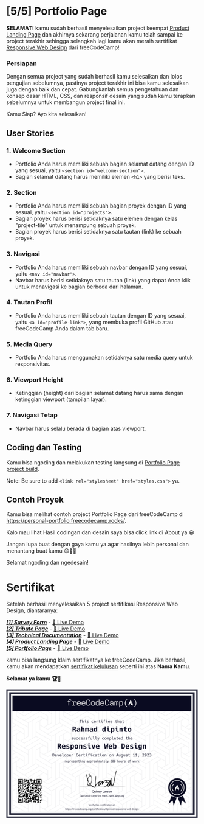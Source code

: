 # [5/5] Portfolio Page

**SELAMAT!** kamu sudah berhasil menyelesaikan project keempat [Product Landing Page](https://github.com/dipintoo/freeCodeCamp_Product-Landing-Page) dan akhirnya sekarang perjalanan kamu telah sampai ke project terakhir sehingga selangkah lagi kamu akan meraih sertifikat [Responsive Web Design](https://www.freecodecamp.org/learn/2022/responsive-web-design/) dari freeCodeCamp!

### Persiapan

Dengan semua project yang sudah berhasil kamu selesaikan dan lolos pengujian sebelumnya, pastinya project terakhir ini bisa kamu selesaikan juga dengan baik dan cepat. Gabungkanlah semua pengetahuan dan konsep dasar HTML, CSS, dan responsif desain yang sudah kamu terapkan sebelumnya untuk membangun project final ini.

Kamu Siap? Ayo kita selesaikan!

## User Stories

### 1. Welcome Section
- Portfolio Anda harus memiliki sebuah bagian selamat datang dengan ID yang sesuai, yaitu `<section id="welcome-section">`.
- Bagian selamat datang harus memiliki elemen `<h1>` yang berisi teks.

### 2. Section

- Portfolio Anda harus memiliki sebuah bagian proyek dengan ID yang sesuai, yaitu `<section id="projects">`.
- Bagian proyek harus berisi setidaknya satu elemen dengan kelas "project-tile" untuk menampung sebuah proyek.
- Bagian proyek harus berisi setidaknya satu tautan (link) ke sebuah proyek.

### 3. Navigasi

- Portfolio Anda harus memiliki sebuah navbar dengan ID yang sesuai, yaitu `<nav id="navbar">`.
- Navbar harus berisi setidaknya satu tautan (link) yang dapat Anda klik untuk menavigasi ke bagian berbeda dari halaman.

### 4. Tautan Profil

- Portfolio Anda harus memiliki sebuah tautan dengan ID yang sesuai, yaitu `<a id="profile-link">`, yang membuka profil GitHub atau freeCodeCamp Anda dalam tab baru.

### 5. Media Query

- Portfolio Anda harus menggunakan setidaknya satu media query untuk responsivitas.

### 6. Viewport Height

- Ketinggian (height) dari bagian selamat datang harus sama dengan ketinggian viewport (tampilan layar).

### 7. Navigasi Tetap

- Navbar harus selalu berada di bagian atas viewport.

## Coding dan Testing

Kamu bisa ngoding dan melakukan testing langsung di [Portfolio Page project build](https://www.freecodecamp.org/learn/2022/responsive-web-design/build-a-personal-portfolio-webpage-project/build-a-personal-portfolio-webpage).  

Note: Be sure to add `<link rel="stylesheet" href="styles.css">` ya.

## Contoh Proyek

Kamu bisa melihat contoh project Portfolio Page dari freeCodeCamp di https://personal-portfolio.freecodecamp.rocks/.  

Kalo mau lihat Hasil codingan dan desain saya bisa click link di About ya 😀

Jangan lupa buat dengan gaya kamu ya agar hasilnya lebih personal dan menantang buat kamu 😊👍🏻

Selamat ngoding dan ngedesain!


# Sertifikat

Setelah berhasil menyelesaikan 5 project sertifikasi Responsive Web Design, diantaranya:

[***[1] Survey Form***](https://github.com/dipintoo/freeCodeCamp_Survey-Form) - [🔴 Live Demo](https://codepen.io/dipintoo/full/QWzMYGj)  
[***[2] Tribute Page***](https://github.com/dipintoo/freeCodeCamp_Tribute-Page) - [🔴 Live Demo](https://codepen.io/dipintoo/live/NWeaxye)  
[***[3] Technical Documentation***](https://github.com/dipintoo/freeCodeCamp_Technical-Documentation) - [🔴 Live Demo](https://codepen.io/dipintoo/full/poqWyBP)  
[***[4] Product Landing Page***](https://github.com/dipintoo/freeCodeCamp_Product-Landing-Page) - [🔴 Live Demo](https://codepen.io/dipintoo/full/VwqrwqY)  
[***[5] Portfolio Page***](https://github.com/dipintoo/freeCodeCamp_Portfolio-Page) - [🔴 Live Demo](https://codepen.io/dipintoo/full/PoXEWdP)

kamu bisa langsung klaim sertifikatnya ke freeCodeCamp. Jika berhasil, kamu akan mendapatkan [sertifikat kelulusan](https://www.freecodecamp.org/certification/dipintoo/responsive-web-design) seperti ini atas **Nama Kamu**.

**Selamat ya kamu 🏆🏅**

![Sertifikat kamu](https://github.com/dipintoo/freeCodeCamp_Portfolio-Page/blob/main/Sertifikat.png)


